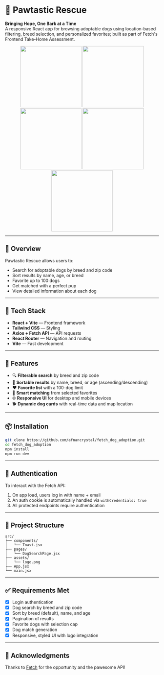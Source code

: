 # 🐾 Pawtastic Rescue

**Bringing Hope, One Bark at a Time**  
A responsive React app for browsing adoptable dogs using location-based filtering, breed selection, and personalized favorites; built as part of Fetch's Frontend Take-Home Assessment.

<p align="center">
  <img src="https://github.com/user-attachments/assets/4d48551f-cb91-46d1-a71a-812bf73e3568"width="200"/>
  <img src="https://github.com/user-attachments/assets/2e8fbc2d-1e3d-4a06-b7a0-8c9dd4957070" width="200"/>
  <img src="(https://github.com/user-attachments/assets/2a41876c-6eea-46e8-b2e0-c71959e3c487" width="200"/>
  <img src="https://github.com/user-attachments/assets/283533f7-a008-4dd7-86e9-2f28e9fe0b7d" width="200"/>
  <img src="https://github.com/user-attachments/assets/2bf6ca9d-bad7-468b-92af-13dc01504d85" width="200"/>
</p>

---

## 📸 Overview

Pawtastic Rescue allows users to:
- Search for adoptable dogs by breed and zip code
- Sort results by name, age, or breed
- Favorite up to 100 dogs
- Get matched with a perfect pup
- View detailed information about each dog

---

## 🧰 Tech Stack

- **React + Vite** — Frontend framework
- **Tailwind CSS** — Styling
- **Axios + Fetch API** — API requests
- **React Router** — Navigation and routing
- **Vite** — Fast development

---

## 📝 Features

- 🔍 **Filterable search** by breed and zip code
- 🧭 **Sortable results** by name, breed, or age (ascending/descending)
- ❤️ **Favorite list** with a 100-dog limit
- 🎯 **Smart matching** from selected favorites
- 🌐 **Responsive UI** for desktop and mobile devices
- 🐕 **Dynamic dog cards** with real-time data and map location

---

## 📦 Installation

```bash
git clone https://github.com/afnancrystal/fetch_dog_adoption.git
cd fetch_dog_adoption
npm install
npm run dev
````

---

## 🔐 Authentication

To interact with the Fetch API:

1. On app load, users log in with name + email
2. An auth cookie is automatically handled via `withCredentials: true`
3. All protected endpoints require authentication

---

## 📁 Project Structure

```
src/
├── components/
│   └── Toast.jsx
├── pages/
│   └── DogSearchPage.jsx
├── assets/
│   └── logo.png
├── App.jsx
└── main.jsx
```

---

## ✅ Requirements Met

* [x] Login authentication
* [x] Dog search by breed and zip code
* [x] Sort by breed (default), name, and age
* [x] Pagination of results
* [x] Favorite dogs with selection cap
* [x] Dog match generation
* [x] Responsive, styled UI with logo integration

---

## 🙌 Acknowledgments

Thanks to [Fetch](https://www.fetch.com) for the opportunity and the pawesome API!
